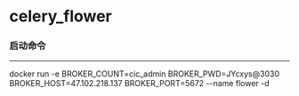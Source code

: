 # celery_flower

### 启动命令
---

docker run -e BROKER_COUNT=cic_admin BROKER_PWD=JYcxys@3030 BROKER_HOST=47.102.218.137 BROKER_PORT=5672 --name flower -d 